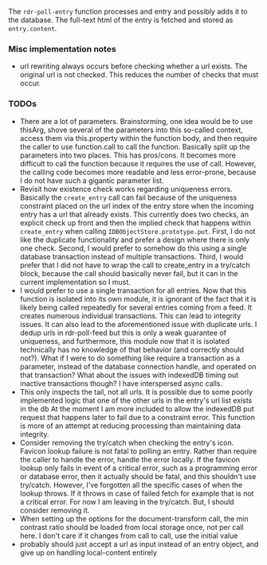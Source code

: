 The `rdr-poll-entry` function processes and entry and possibly adds it to the database. The full-text html of the entry is fetched and stored as `entry.content`.

### Misc implementation notes
* url rewriting always occurs before checking whether a url exists. The original url is not checked. This reduces the number of checks that must occur.

### TODOs

* There are a lot of parameters. Brainstorming, one idea would be to use thisArg, shove several of the parameters into this so-called context, access them via this.property within the function body, and then require the caller to use function.call to call the function. Basically split up the parameters into two places. This has pros/cons. It becomes more difficult to call the function because it requires the use of call. However, the calling code becomes more readable and less error-prone, because I do not have such a gigantic parameter list.
* Revisit how existence check works regarding uniqueness errors. Basically the `create_entry` call can fail because of the uniqueness constraint placed on the url index of the entry store when the incoming entry has a url that already exists. This currently does two checks, an explicit check up front and then the implied check that happens within `create_entry` when calling `IDBObjectStore.prototype.put`. First, I do not like the duplicate functionality and prefer a design where there is only one check. Second, I would prefer to somehow do this using a single database transaction instead of multiple transactions. Third, I would prefer that I did not have to wrap the call to create_entry in a try/catch block, because the call should basically never fail, but it  can in the current implementation so I must.
* I would prefer to use a single transaction for all entries. Now that this function is isolated into its own module, it is ignorant of the fact that it is likely being called repeatedly for several entries coming from a feed. It creates numerous individual transactions. This can lead to integrity issues. It can also lead to the aforementioned issue with duplicate urls. I dedup urls in rdr-poll-feed but this is only a weak guarantee of uniqueness, and furthermore, this module now that it is isolated technically has no knowledge of that behavior (and correctly should not?). What if I were to do something like require a transaction as a parameter, instead of the database connection handle, and operated on that transaction? What about the issues with indexedDB timing out inactive transactions though? I have interspersed async calls.
* This only inspects the tail, not all urls. It is possible due to some poorly implemented logic that one of the other urls in the entry's url list exists in the db At the moment I am more included to allow the indexedDB put request that happens later to fail due to a constraint error. This function is more of an attempt at reducing processing than maintaining data integrity.
* Consider removing the try/catch when checking the entry's icon. Favicon lookup failure is not fatal to polling an entry. Rather than require the caller to handle the error, handle the error locally. If the favicon lookup only fails in event of a critical error, such as a programming error or database error, then it actually should be fatal, and this shouldn't use try/catch. However, I've forgotten all the specific cases of when the lookup throws. If it throws in case of failed fetch for example that is not a critical error. For now I am leaving in the try/catch. But, I should consider removing it.
* When setting up the options for the document-transform call, the min contrast ratio should be loaded from local storage once, not per call here. I don't care if it changes from call to call, use the initial value
* probably should just accept a url as input instead of an entry object, and give up on handling local-content entirely
